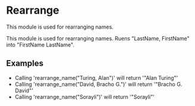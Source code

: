 Rearrange
==================
This module is used for rearranging names.


This module is used for rearranging names.
Ruens "LastName, FirstName" into "FirstName LastName".

## Examples

 * Calling 'rearrange_name("Turing, Alan")' will return '"Alan Turing"'
 * Calling 'rearrange_name("David, Bracho G.")' will return '"Bracho G. David"'
 * Calling 'rearrange_name("Sorayli")' will return '"Sorayli"'

